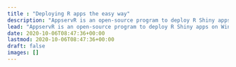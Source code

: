 ```yaml
---
title : "Deploying R apps the easy way"
description: "AppservR is an open-source program to deploy R Shiny apps on Windows and Linux easily."
lead: "AppservR is an open-source program to deploy R Shiny apps on Windows and Linux easily."
date: 2020-10-06T08:47:36+00:00
lastmod: 2020-10-06T08:47:36+00:00
draft: false
images: []
---
```

